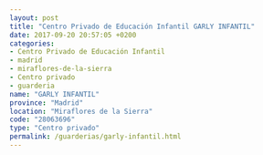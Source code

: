 ```yaml
---
layout: post
title: "Centro Privado de Educación Infantil GARLY INFANTIL"
date: 2017-09-20 20:57:05 +0200
categories:
- Centro Privado de Educación Infantil
- madrid
- miraflores-de-la-sierra
- Centro privado
- guarderia
name: "GARLY INFANTIL"
province: "Madrid"
location: "Miraflores de la Sierra"
code: "28063696"
type: "Centro privado"
permalink: /guarderias/garly-infantil.html
---
```

